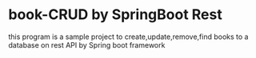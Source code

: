 # book-CRUD by SpringBoot Rest

this program is a sample project to create,update,remove,find books to a database on rest API by Spring boot framework
